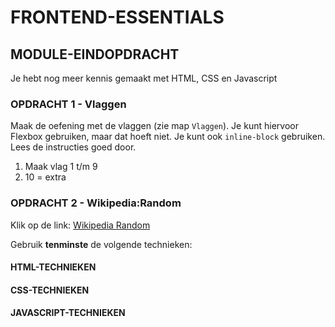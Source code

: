 # FRONTEND-ESSENTIALS

## MODULE-EINDOPDRACHT

Je hebt nog meer kennis gemaakt met HTML, CSS en Javascript

### OPDRACHT 1 - Vlaggen

Maak de oefening met de vlaggen (zie map `Vlaggen`). Je kunt hiervoor Flexbox gebruiken, maar dat hoeft niet. Je kunt ook `inline-block` gebruiken.
Lees de instructies goed door.

1. Maak vlag 1 t/m 9
2. 10 = extra

### OPDRACHT 2  - Wikipedia:Random

Klik op de link: [Wikipedia Random](https://en.wikipedia.org/wiki/Special:Random/)

Gebruik __tenminste__ de volgende technieken:

#### HTML-TECHNIEKEN




#### CSS-TECHNIEKEN

  
#### JAVASCRIPT-TECHNIEKEN

